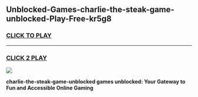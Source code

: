 
## Unblocked-Games-charlie-the-steak-game-unblocked-Play-Free-kr5g8
<h3>
<a href="https://premium76.site?title=charlie-the-steak-game-unblocked&ref=17A">CLICK TO PLAY</a></h3>
<hr>

<h3>
<a href="https://premium76.site?title=charlie-the-steak-game-unblocked&ref=17A">CLICK 2 PLAY</a>
  
</h3>

<a href="https://premium76.site?title=charlie-the-steak-game-unblocked&ref=17A"><img src="https://clearcache.store/games.png"></a>


**charlie-the-steak-game-unblocked games unblocked: Your Gateway to Fun and Accessible Online Gaming**
